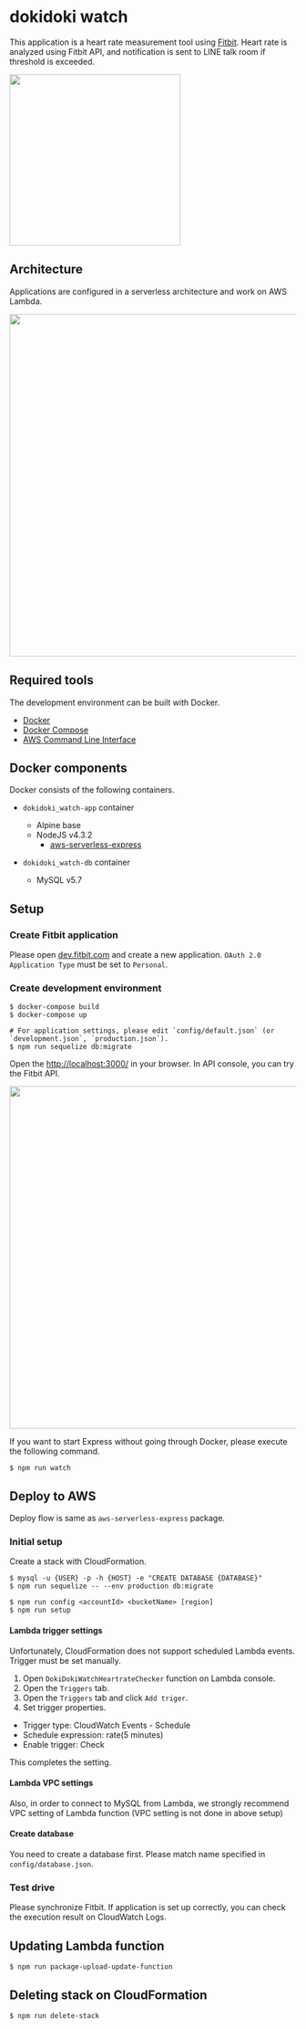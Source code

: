 # dokidoki watch

This application is a heart rate measurement tool using [Fitbit](https://www.fitbit.com/).
Heart rate is analyzed using Fitbit API, and notification is sent to LINE talk room if threshold is exceeded.

<img src="https://raw.githubusercontent.com/wiki/naomichi-y/dokidoki_watch/images/line_notify.png" width="300px">

## Architecture
Applications are configured in a serverless architecture and work on AWS Lambda.

<img src="https://raw.githubusercontent.com/wiki/naomichi-y/dokidoki_watch/images/architecture.png" width="600px">

## Required tools

The development environment can be built with Docker.

* [Docker](https://docs.docker.com/)
* [Docker Compose](https://docs.docker.com/compose/)
* [AWS Command Line Interface](https://aws.amazon.com/cli/)

## Docker components
Docker consists of the following containers.

* `dokidoki_watch-app` container
  * Alpine base
  * NodeJS v4.3.2
    * [aws-serverless-express](https://github.com/awslabs/aws-serverless-express)

* `dokidoki_watch-db` container
  * MySQL v5.7

## Setup

### Create Fitbit application
Please open [dev.fitbit.com](https://dev.fitbit.com/) and create a new application.
`OAuth 2.0 Application Type` must be set to `Personal`.

### Create development environment

```
$ docker-compose build
$ docker-compose up

# For application settings, please edit `config/default.json` (or `development.json`, `production.json`).
$ npm run sequelize db:migrate
```

Open the [http://localhost:3000/](http://localhost:3000/) in your browser.
In API console, you can try the Fitbit API.

<img src="https://raw.githubusercontent.com/wiki/naomichi-y/dokidoki_watch/images/api_console.png" width="600px">

If you want to start Express without going through Docker, please execute the following command.

```
$ npm run watch
```

## Deploy to AWS

Deploy flow is same as `aws-serverless-express` package.

### Initial setup
Create a stack with CloudFormation.

```
$ mysql -u {USER} -p -h {HOST} -e "CREATE DATABASE {DATABASE}"
$ npm run sequelize -- --env production db:migrate

$ npm run config <accountId> <bucketName> [region]
$ npm run setup
```

#### Lambda trigger settings
Unfortunately, CloudFormation does not support scheduled Lambda events.
Trigger must be set manually.

1. Open `DokiDokiWatchHeartrateChecker` function on Lambda console.
2. Open the `Triggers` tab.
3. Open the `Triggers` tab and click `Add triger`.
4. Set trigger properties.
  * Trigger type: CloudWatch Events - Schedule
  * Schedule expression: rate(5 minutes)
  * Enable trigger: Check

This completes the setting.

#### Lambda VPC settings
Also, in order to connect to MySQL from Lambda, we strongly recommend VPC setting of Lambda function (VPC setting is not done in above setup)

#### Create database
You need to create a database first. Please match name specified in `config/database.json`.

### Test drive

Please synchronize Fitbit. If application is set up correctly, you can check the execution result on CloudWatch Logs.

## Updating Lambda function
```
$ npm run package-upload-update-function
```

## Deleting stack on CloudFormation

```
$ npm run delete-stack
```
